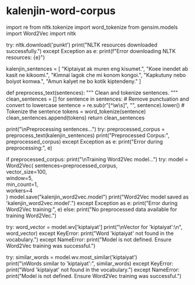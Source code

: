 # kalenjin-word-corpus
import re
from nltk.tokenize import word_tokenize
from gensim.models import Word2Vec
import nltk

try:
    nltk.download('punkt')
    print("NLTK resources downloaded successfully.")
except Exception as e:
    print(f"Error downloading NLTK resources: {e}")

kalenjin_sentences = [
    "Kiptaiyat ak muren eng kisumet.",
    "Koee inendet ab kasit ne kikoomi.",
    "Kimnai lagok che mi konom kongoi.",
    "Kapkutuny nebo boiyot komwa.",
    "Amun kalyet ne bo kotik kiptendeny."
]

def preprocess_text(sentences):
    """
    Clean and tokenize sentences.
    """
    clean_sentences = []
    for sentence in sentences:
        # Remove punctuation and convert to lowercase
        sentence = re.sub(r"[^\w\s]", "", sentence).lower()
        # Tokenize the sentence
        tokens = word_tokenize(sentence)
        clean_sentences.append(tokens)
    return clean_sentences

print("\nPreprocessing sentences...")
try:
    preprocessed_corpus = preprocess_text(kalenjin_sentences)
    print("Preprocessed Corpus:", preprocessed_corpus)
except Exception as e:
    print("Error during preprocessing:", e)

if preprocessed_corpus:
    print("\nTraining Word2Vec model...")
    try:
        model = Word2Vec(
            sentences=preprocessed_corpus,  
            vector_size=100,                
            window=5,                       
            min_count=1,                   
            workers=4                       
        )
        model.save("kalenjin_word2vec.model")
        print("Word2Vec model saved as 'kalenjin_word2vec.model'.")
    except Exception as e:
        print("Error during Word2Vec training:", e)
else:
    print("No preprocessed data available for training Word2Vec.")

try:
    word_vector = model.wv['kiptaiyat'] 
    print("\nVector for 'kiptaiyat':\n", word_vector)
except KeyError:
    print("Word 'kiptaiyat' not found in the vocabulary.")
except NameError:
    print("Model is not defined. Ensure Word2Vec training was successful.")

try:
    similar_words = model.wv.most_similar('kiptaiyat')  
    print("\nWords similar to 'kiptaiyat':", similar_words)
except KeyError:
    print("Word 'kiptaiyat' not found in the vocabulary.")
except NameError:
    print("Model is not defined. Ensure Word2Vec training was successful.")
